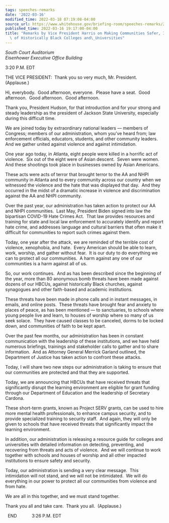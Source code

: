 ```yaml
---
tags: speeches-remarks
date: '2022-03-16'
modified_time: 2022-03-18 07:19:08-04:00
source_url: https://www.whitehouse.gov/briefing-room/speeches-remarks/2022/03/16/remarks-by-vice-president-harris-on-making-communities-safer-including-campuses-of-historically-black-colleges-and-universities/
published_time: 2022-03-16 19:17:00-04:00
title: "Remarks by Vice President Harris on Making Communities Safer, Including Campuses\
  \ of Historically Black Colleges and\_Universities"
---
```

 
*South Court Auditorium  
*Eisenhower Executive Office Building**

3:20 P.M. EDT  
  
THE VICE PRESIDENT:  Thank you so very much, Mr. President. 
(Applause.)   
  
Hi, everybody.  Good afternoon, everyone.  Please have a seat.  Good
afternoon.  Good afternoon.  Good afternoon.  
  
Thank you, President Hudson, for that introduction and for your strong
and steady leadership as the president of Jackson State University,
especially during this difficult time.   
  
We are joined today by extraordinary national leaders — members of
Congress; members of our administration, whom you’ve heard from; law
enforcement officials, educators, students, and other community
leaders.  And we gather united against violence and against
intimidation.  
  
One year ago today, in Atlanta, eight people were killed in a horrific
act of violence.  Six out of the eight were of Asian descent.  Seven
were women.  And these shootings took place in businesses owned by Asian
Americans.  
  
These acts were acts of terror that brought terror to the AA and NHPI
community in Atlanta and to every community across our country when we
witnessed the violence and the hate that was displayed that day.  And
they occurred in the midst of a dramatic increase in violence and
discrimination against the AA and NHPI community.  
  
Over the past year, our administration has taken action to protect our
AA and NHPI communities.  Last May, President Biden signed into law the
bipartisan COVID-19 Hate Crimes Act.  That law provides resources and
training for state and local law enforcement to accurately identify and
report hate crime, and addresses language and cultural barriers that
often make it difficult for communities to report such crimes against
them.  
  
Today, one year after the attack, we are reminded of the terrible cost
of violence, xenophobia, and hate.  Every American should be able to
learn, work, worship, and gather without fear.  It is our duty to do
everything we can to protect all our communities.  A harm against any
one of our communities is a harm against all of us.  
  
So, our work continues.  And as has been described since the beginning
of the year, more than 80 anonymous bomb threats have been made against
dozens of our HBCUs, against historically Black churches, against
synagogues and other faith-based and academic institutions.   
  
These threats have been made in phone calls and in instant messages, in
emails, and online posts.  These threats have brought fear and anxiety
to places of peace, as has been mentioned — to sanctuaries, to schools
where young people live and learn, to houses of worship where so many of
us seek solace.  They have caused classes to be canceled, dorms to be
locked down, and communities of faith to be kept apart.   
  
Over the past few months, our administration has been in constant
communication with the leadership of these institutions, and we have
held numerous briefings, trainings and stakeholder calls to gather and
to share information.  And as Attorney General Merrick Garland outlined,
the Department of Justice has taken action to confront these attacks.  
  
Today, I will share two new steps our administration is taking to ensure
that our communities are protected and that they are supported.  
  
Today, we are announcing that HBCUs that have received threats that
significantly disrupt the learning environment are eligible for grant
funding through our Department of Education and the leadership of
Secretary Cardona.  
  
These short-term grants, known as Project SERV grants, can be used to
hire more mental health professionals, to enhance campus security, and
to provide specialized training to security staff.  And again, they will
only be given to schools that have received threats that significantly
impact the learning environment.  
  
In addition, our administration is releasing a resource guide for
colleges and universities with detailed information on detecting,
preventing, and recovering from threats and acts of violence.  And we
will continue to work together with schools and houses of worship and
all other impacted institutions to ensure safety and security.  
  
Today, our administration is sending a very clear message.  This
intimidation will not stand, and we will not be intimidated.  We will do
everything in our power to protect all our communities from violence and
from hate.   
  
We are all in this together, and we must stand together.  
  
Thank you all and take care.  Thank you all.  (Applause.)  
  
  END            3:26 P.M. EDT  
